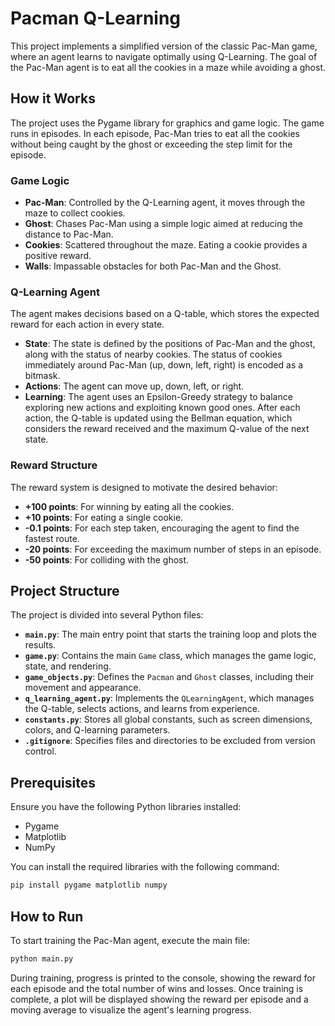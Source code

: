 # Pacman Q-Learning

This project implements a simplified version of the classic Pac-Man game, where an agent learns to navigate optimally using Q-Learning. The goal of the Pac-Man agent is to eat all the cookies in a maze while avoiding a ghost.

## How it Works

The project uses the Pygame library for graphics and game logic. The game runs in episodes. In each episode, Pac-Man tries to eat all the cookies without being caught by the ghost or exceeding the step limit for the episode.

### Game Logic

  * **Pac-Man**: Controlled by the Q-Learning agent, it moves through the maze to collect cookies.
  * **Ghost**: Chases Pac-Man using a simple logic aimed at reducing the distance to Pac-Man.
  * **Cookies**: Scattered throughout the maze. Eating a cookie provides a positive reward.
  * **Walls**: Impassable obstacles for both Pac-Man and the Ghost.

### Q-Learning Agent

The agent makes decisions based on a Q-table, which stores the expected reward for each action in every state.

  * **State**: The state is defined by the positions of Pac-Man and the ghost, along with the status of nearby cookies. The status of cookies immediately around Pac-Man (up, down, left, right) is encoded as a bitmask.
  * **Actions**: The agent can move up, down, left, or right.
  * **Learning**: The agent uses an Epsilon-Greedy strategy to balance exploring new actions and exploiting known good ones. After each action, the Q-table is updated using the Bellman equation, which considers the reward received and the maximum Q-value of the next state.

### Reward Structure

The reward system is designed to motivate the desired behavior:

  * **+100 points**: For winning by eating all the cookies.
  * **+10 points**: For eating a single cookie.
  * **-0.1 points**: For each step taken, encouraging the agent to find the fastest route.
  * **-20 points**: For exceeding the maximum number of steps in an episode.
  * **-50 points**: For colliding with the ghost.

## Project Structure

The project is divided into several Python files:

  * **`main.py`**: The main entry point that starts the training loop and plots the results.
  * **`game.py`**: Contains the main `Game` class, which manages the game logic, state, and rendering.
  * **`game_objects.py`**: Defines the `Pacman` and `Ghost` classes, including their movement and appearance.
  * **`q_learning_agent.py`**: Implements the `QLearningAgent`, which manages the Q-table, selects actions, and learns from experience.
  * **`constants.py`**: Stores all global constants, such as screen dimensions, colors, and Q-learning parameters.
  * **`.gitignore`**: Specifies files and directories to be excluded from version control.

## Prerequisites

Ensure you have the following Python libraries installed:

  * Pygame
  * Matplotlib
  * NumPy

You can install the required libraries with the following command:

```bash
pip install pygame matplotlib numpy
```

## How to Run

To start training the Pac-Man agent, execute the main file:

```bash
python main.py
```

During training, progress is printed to the console, showing the reward for each episode and the total number of wins and losses. Once training is complete, a plot will be displayed showing the reward per episode and a moving average to visualize the agent's learning progress.
